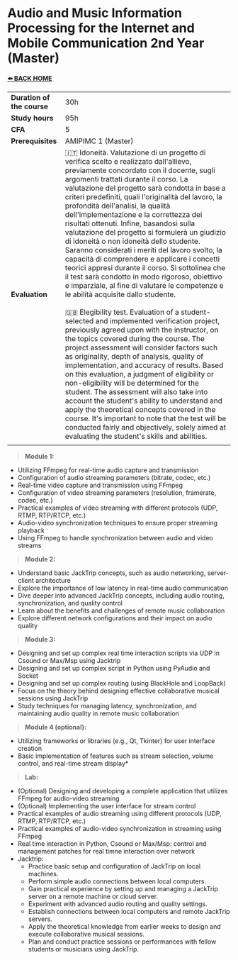 # **Audio and Music Information Processing for the Internet and Mobile Communication 2nd Year (Master)** 

[**⬅️ BACK HOME**](/HOME.md)  

|                          |     |
|:-------------------------|:----|  
|**Duration of the course**|30h  |
|**Study hours**           |95h |
|**CFA**                   |5    |
|**Prerequisites**         |AMIPIMC 1 (Master)|
|**Evaluation**            |🇮🇹 Idoneità. Valutazione di un progetto di verifica scelto e realizzato dall'allievo, previamente concordato con il docente, sugli argomenti trattati durante il corso. La valutazione del progetto sarà condotta in base a criteri predefiniti, quali l'originalità del lavoro, la profondità dell'analisi, la qualità dell'implementazione e la correttezza dei risultati ottenuti. Infine, basandosi sulla valutazione del progetto si formulerà un giudizio di idoneità o non idoneità dello studente. Saranno considerati i meriti del lavoro svolto, la capacità di comprendere e applicare i concetti teorici appresi durante il corso. Si sottolinea che il test sarà condotto in modo rigoroso, obiettivo e imparziale, al fine di valutare le competenze e le abilità acquisite dallo studente.<br><br>🇬🇧 Elegibility test. Evaluation of a student-selected and implemented verification project, previously agreed upon with the instructor, on the topics covered during the course. The project assessment will consider factors such as originality, depth of analysis, quality of implementation, and accuracy of results. Based on this evaluation, a judgment of eligibility or non-eligibility will be determined for the student. The assessment will also take into account the student's ability to understand and apply the theoretical concepts covered in the course. It's important to note that the test will be conducted fairly and objectively, solely aimed at evaluating the student's skills and abilities.|
|                          |     |

>**Module 1:**
- Utilizing FFmpeg for real-time audio capture and transmission
- Configuration of audio streaming parameters (bitrate, codec, etc.)
- Real-time video capture and transmission using FFmpeg
- Configuration of video streaming parameters (resolution, framerate, codec, etc.)
- Practical examples of video streaming with different protocols (UDP, RTMP, RTP/RTCP, etc.)
- Audio-video synchronization techniques to ensure proper streaming playback
- Using FFmpeg to handle synchronization between audio and video streams

>**Module 2:**  
- Understand basic JackTrip concepts, such as audio networking, server-client architecture
- Explore the importance of low latency in real-time audio communication
- Dive deeper into advanced JackTrip concepts, including audio routing, synchronization, and quality control
- Learn about the benefits and challenges of remote music collaboration
- Explore different network configurations and their impact on audio quality

>**Module 3:**  
- Designing and set up complex real time interaction scripts via UDP in Csound or Max/Msp using Jacktrip
- Designing and set up complex script in Python using PyAudio and Socket
- Designing and set up complex routing (using BlackHole and LoopBack)
- Focus on the theory behind designing effective collaborative musical sessions using JackTrip
- Study techniques for managing latency, synchronization, and maintaining audio quality in remote music collaboration

>**Module 4 (optional):**
- Utilizing frameworks or libraries (e.g., Qt, Tkinter) for user interface creation
- Basic implementation of features such as stream selection, volume control, and real-time stream display*

>**Lab:**
- (Optional) Designing and developing a complete application that utilizes FFmpeg for audio-video streaming
- (Optional) Implementing the user interface for stream control  
- Practical examples of audio streaming using different protocols (UDP, RTMP, RTP/RTCP, etc.)
- Practical examples of audio-video synchronization in streaming using FFmpeg
- Real time interaction in Python, Csound or Max/Msp: control and management patches for real timne interaction over network
- Jacktrip:  
  - Practice basic setup and configuration of JackTrip on local machines.
  - Perform simple audio connections between local computers.
  - Gain practical experience by setting up and managing a JackTrip server on a remote machine or cloud server.
  - Experiment with advanced audio routing and quality settings.
  - Establish connections between local computers and remote JackTrip servers.
  - Apply the theoretical knowledge from earlier weeks to design and execute collaborative musical sessions.
  - Plan and conduct practice sessions or performances with fellow students or musicians using JackTrip.
